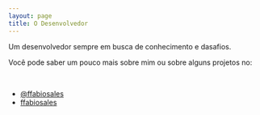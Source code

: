 ```yaml
---
layout: page
title: O Desenvolvedor
---
```


<p style="display:none" class="message">
  
</p>

Um desenvolvedor sempre em busca de conhecimento e dasafios. 

Você pode saber um pouco mais sobre mim ou sobre alguns projetos no:

<br />

* [@ffabiosales](http://twitter.com/ffabiosales)
* [ffabiosales](http://github.com/ffabiosales)
